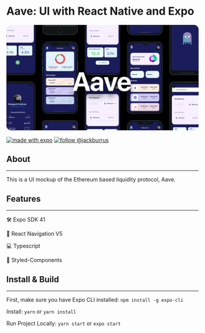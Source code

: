 # Aave: UI with React Native and Expo

![./assets/ReadMeBanner.png](./src/assets/ReadMeBanner.png)

[![made with expo](https://img.shields.io/badge/MADE%20WITH%20EXPO-000.svg?style=for-the-badge&logo=expo&labelColor=4630eb&logoWidth=20)](https://github.com/expo/expo) [![follow @jackburrus](https://img.shields.io/twitter/follow/jackburrus.svg?style=for-the-badge&logo=TWITTER&logoColor=FFFFFF&labelColor=00aced&logoWidth=20&color=lightgray)](https://twitter.com/jackburrus)

<!-- 
## Table of Contents
---
- [About](#About)
- [Features](#features)
- [Install & Build](#install--build) -->


## About 
---
This is a UI mockup of the Ethereum based liquidity protocol, Aave.


## Features
---

🛠️ Expo SDK 41

🧭 React Navigation V5

💻 Typescript 

💅 Styled-Components



## Install & Build
---

First, make sure you have Expo CLI installed: `npm install -g expo-cli`

Install: `yarn` or `yarn install`

Run Project Locally: `yarn start` or `expo start`
